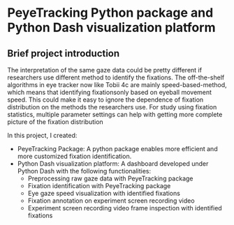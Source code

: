 # PeyeTracking Python package and Python Dash visualization platform

## Brief project introduction
The interpretation of the same gaze data could be pretty different if researchers use different method to identify the fixations. The off-the-shelf algorithms in eye tracker now like Tobii 4c are mainly speed-based-method, which means that identifying fixationsonly based on eyeball movement speed. This could make it easy to ignore the dependence of fixation distribution on the methods the researchers use. For study using fixation statistics, multiple parameter settings can help with
getting more complete picture of the fixation distribution

In this project, I created:
* PeyeTracking Package: A python package enables more efficient and more customized fixation identification.
* Python Dash visualization platform: A dashboard developed under Python Dash with the following functionalities:
  * Preprocessing raw gaze data with PeyeTracking package
  * Fixation identification with PeyeTracking package
  * Eye gaze speed visualization with identified fixations
  * Fixation annotation on experiment screen recording video
  * Experiment screen recording video frame inspection with identified fixations
